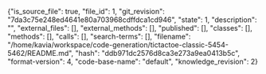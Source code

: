 {"is_source_file": true, "file_id": 1, "git_revision": "7da3c75e248ed4641e80a703968cdffdca1cd946", "state": 1, "description": "", "external_files": [], "external_methods": [], "published": [], "classes": [], "methods": [], "calls": [], "search-terms": [], "filename": "/home/kavia/workspace/code-generation/tictactoe-classic-5454-5462/README.md", "hash": "ddb971dc2576d8ca3e273a9ea0413b5c", "format-version": 4, "code-base-name": "default", "knowledge_revision": 2}